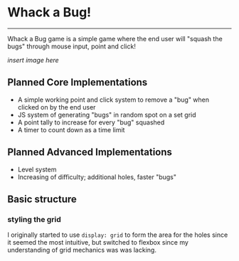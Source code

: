 # Whack a Bug!
---
Whack a Bug game is a simple game where the end user will "squash the bugs" through mouse input, point and click!

*insert image here*

## Planned Core Implementations
- A simple working point and click system to remove a "bug" when clicked on by the end user
- JS system of generating "bugs" in random spot on a set grid
- A point tally to increase for every "bug" squashed
- A timer to count down as a time limit

## Planned Advanced Implementations
- Level system
- Increasing of difficulty; additional holes, faster "bugs"

## Basic structure


### styling the grid

I originally started to use `display: grid` to form the area for the holes since it seemed the most intuitive, but switched to flexbox since my understanding of grid mechanics was was lacking.